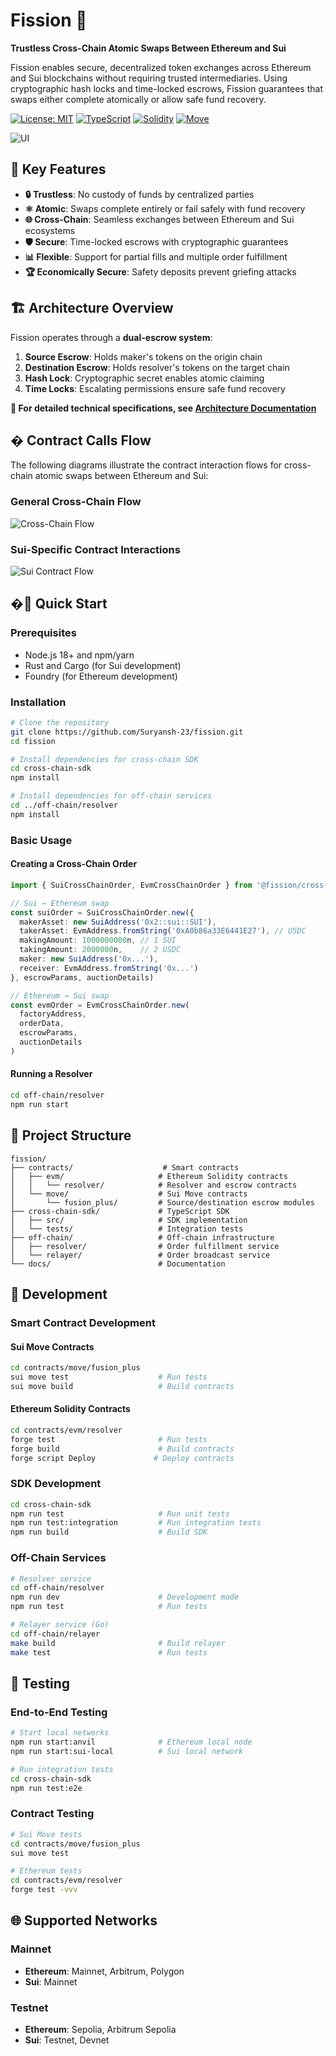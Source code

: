 # Fission 🚀

**Trustless Cross-Chain Atomic Swaps Between Ethereum and Sui**

Fission enables secure, decentralized token exchanges across Ethereum and Sui blockchains without requiring trusted intermediaries. Using cryptographic hash locks and time-locked escrows, Fission guarantees that swaps either complete atomically or allow safe fund recovery.

[![License: MIT](https://img.shields.io/badge/License-MIT-yellow.svg)](https://opensource.org/licenses/MIT)
[![TypeScript](https://img.shields.io/badge/TypeScript-5.0+-blue.svg)](https://www.typescriptlang.org/)
[![Solidity](https://img.shields.io/badge/Solidity-0.8.23-red.svg)](https://soliditylang.org/)
[![Move](https://img.shields.io/badge/Move-Sui-blue.svg)](https://docs.sui.io/concepts/sui-move-concepts)

![UI](image.png)

## 🌟 Key Features

- **🔒 Trustless**: No custody of funds by centralized parties
- **⚛️ Atomic**: Swaps complete entirely or fail safely with fund recovery
- **🌐 Cross-Chain**: Seamless exchanges between Ethereum and Sui ecosystems  
- **🛡️ Secure**: Time-locked escrows with cryptographic guarantees
- **📊 Flexible**: Support for partial fills and multiple order fulfillment
- **🏆 Economically Secure**: Safety deposits prevent griefing attacks

## 🏗️ Architecture Overview

Fission operates through a **dual-escrow system**:

1. **Source Escrow**: Holds maker's tokens on the origin chain
2. **Destination Escrow**: Holds resolver's tokens on the target chain
3. **Hash Lock**: Cryptographic secret enables atomic claiming
4. **Time Locks**: Escalating permissions ensure safe fund recovery

**📖 For detailed technical specifications, see [Architecture Documentation](./architecture.md)**

## � Contract Calls Flow

The following diagrams illustrate the contract interaction flows for cross-chain atomic swaps between Ethereum and Sui:

### General Cross-Chain Flow
![Cross-Chain Flow](./doc/image_flow.png)

### Sui-Specific Contract Interactions
![Sui Contract Flow](./doc/image_sui.png)

## �🚀 Quick Start

### Prerequisites

- Node.js 18+ and npm/yarn
- Rust and Cargo (for Sui development)
- Foundry (for Ethereum development)

### Installation

```bash
# Clone the repository
git clone https://github.com/Suryansh-23/fission.git
cd fission

# Install dependencies for cross-chain SDK
cd cross-chain-sdk
npm install

# Install dependencies for off-chain services
cd ../off-chain/resolver
npm install
```

### Basic Usage

#### Creating a Cross-Chain Order

```typescript
import { SuiCrossChainOrder, EvmCrossChainOrder } from '@fission/cross-chain-sdk'

// Sui → Ethereum swap
const suiOrder = SuiCrossChainOrder.new({
  makerAsset: new SuiAddress('0x2::sui::SUI'),
  takerAsset: EvmAddress.fromString('0xA0b86a33E6441E27'), // USDC
  makingAmount: 1000000000n, // 1 SUI
  takingAmount: 2000000n,    // 2 USDC
  maker: new SuiAddress('0x...'),
  receiver: EvmAddress.fromString('0x...')
}, escrowParams, auctionDetails)

// Ethereum → Sui swap  
const evmOrder = EvmCrossChainOrder.new(
  factoryAddress,
  orderData,
  escrowParams,
  auctionDetails
)
```

#### Running a Resolver

```bash
cd off-chain/resolver
npm run start
```

## 📁 Project Structure

```
fission/
├── contracts/                    # Smart contracts
│   ├── evm/                     # Ethereum Solidity contracts
│   │   └── resolver/            # Resolver and escrow contracts
│   └── move/                    # Sui Move contracts
│       └── fusion_plus/         # Source/destination escrow modules
├── cross-chain-sdk/             # TypeScript SDK
│   ├── src/                     # SDK implementation
│   └── tests/                   # Integration tests
├── off-chain/                   # Off-chain infrastructure
│   ├── resolver/                # Order fulfillment service
│   └── relayer/                 # Order broadcast service
└── docs/                        # Documentation
```

## 🔧 Development

### Smart Contract Development

#### Sui Move Contracts

```bash
cd contracts/move/fusion_plus
sui move test                    # Run tests
sui move build                   # Build contracts
```

#### Ethereum Solidity Contracts

```bash
cd contracts/evm/resolver
forge test                       # Run tests
forge build                      # Build contracts
forge script Deploy             # Deploy contracts
```

### SDK Development

```bash
cd cross-chain-sdk
npm run test                     # Run unit tests
npm run test:integration         # Run integration tests
npm run build                    # Build SDK
```

### Off-Chain Services

```bash
# Resolver service
cd off-chain/resolver
npm run dev                      # Development mode
npm run test                     # Run tests

# Relayer service (Go)
cd off-chain/relayer
make build                       # Build relayer
make test                        # Run tests
```

## 🧪 Testing

### End-to-End Testing

```bash
# Start local networks
npm run start:anvil              # Ethereum local node
npm run start:sui-local          # Sui local network

# Run integration tests
cd cross-chain-sdk
npm run test:e2e
```

### Contract Testing

```bash
# Sui Move tests
cd contracts/move/fusion_plus
sui move test

# Ethereum tests
cd contracts/evm/resolver
forge test -vvv
```

## 🌐 Supported Networks

### Mainnet
- **Ethereum**: Mainnet, Arbitrum, Polygon
- **Sui**: Mainnet

### Testnet  
- **Ethereum**: Sepolia, Arbitrum Sepolia
- **Sui**: Testnet, Devnet

